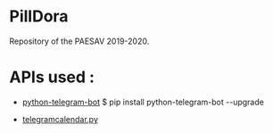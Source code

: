 # PillDora
Repository of the PAESAV 2019-2020.

# APIs used :
  - [python-telegram-bot](https://github.com/python-telegram-bot/python-telegram-bot)
      $ pip install python-telegram-bot --upgrade
      
  - [telegramcalendar.py](https://github.com/unmonoqueteclea/calendar-telegram)

